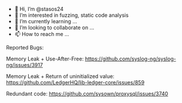 - 👋 Hi, I’m @stasos24
- 👀 I’m interested in fuzzing, static code analysis
- 🌱 I’m currently learning ...
- 💞️ I’m looking to collaborate on ...
- 📫 How to reach me ...

Reported Bugs:

Memory Leak + Use-After-Free: https://github.com/syslog-ng/syslog-ng/issues/3917

Memory Leak + Return of uninitialized value: https://github.com/LedgerHQ/lib-ledger-core/issues/859

Redundant code:
https://github.com/sysown/proxysql/issues/3740
